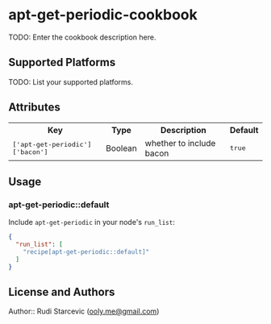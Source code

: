 # apt-get-periodic-cookbook

TODO: Enter the cookbook description here.

## Supported Platforms

TODO: List your supported platforms.

## Attributes

<table>
  <tr>
    <th>Key</th>
    <th>Type</th>
    <th>Description</th>
    <th>Default</th>
  </tr>
  <tr>
    <td><tt>['apt-get-periodic']['bacon']</tt></td>
    <td>Boolean</td>
    <td>whether to include bacon</td>
    <td><tt>true</tt></td>
  </tr>
</table>

## Usage

### apt-get-periodic::default

Include `apt-get-periodic` in your node's `run_list`:

```json
{
  "run_list": [
    "recipe[apt-get-periodic::default]"
  ]
}
```

## License and Authors

Author:: Rudi Starcevic (<ooly.me@gmail.com>)
